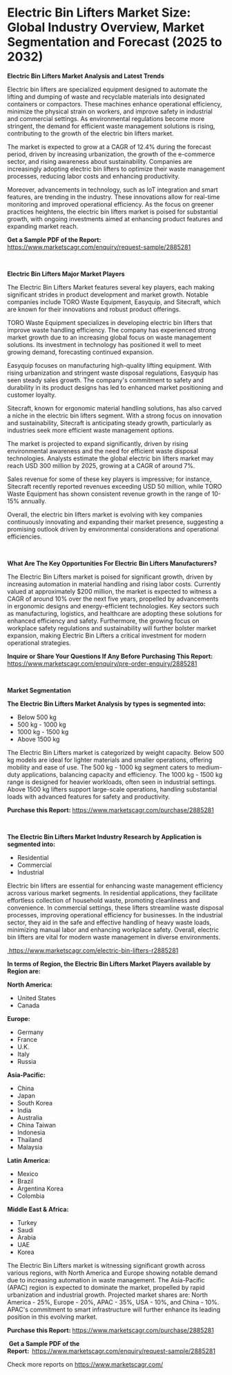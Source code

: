 <p><h1>Electric Bin Lifters Market Size: Global Industry Overview, Market Segmentation and Forecast (2025 to 2032)</h1></p><p><strong>Electric Bin Lifters Market Analysis and Latest Trends</strong></p>
<p><p>Electric bin lifters are specialized equipment designed to automate the lifting and dumping of waste and recyclable materials into designated containers or compactors. These machines enhance operational efficiency, minimize the physical strain on workers, and improve safety in industrial and commercial settings. As environmental regulations become more stringent, the demand for efficient waste management solutions is rising, contributing to the growth of the electric bin lifters market.</p><p>The market is expected to grow at a CAGR of 12.4% during the forecast period, driven by increasing urbanization, the growth of the e-commerce sector, and rising awareness about sustainability. Companies are increasingly adopting electric bin lifters to optimize their waste management processes, reducing labor costs and enhancing productivity. </p><p>Moreover, advancements in technology, such as IoT integration and smart features, are trending in the industry. These innovations allow for real-time monitoring and improved operational efficiency. As the focus on greener practices heightens, the electric bin lifters market is poised for substantial growth, with ongoing investments aimed at enhancing product features and expanding market reach.</p></p>
<p><strong>Get a Sample PDF of the Report:&nbsp;</strong> <a href="https://www.marketscagr.com/enquiry/request-sample/2885281?utm_campaign=2565&utm_medium=2&utm_source=Github&utm_content=ia&utm_term=13032025&utm_id=electric-bin-lifters">https://www.marketscagr.com/enquiry/request-sample/2885281</a></p>
<p>&nbsp;</p>
<p><strong>Electric Bin Lifters Major Market Players</strong></p>
<p><p>The Electric Bin Lifters Market features several key players, each making significant strides in product development and market growth. Notable companies include TORO Waste Equipment, Easyquip, and Sitecraft, which are known for their innovations and robust product offerings.</p><p>TORO Waste Equipment specializes in developing electric bin lifters that improve waste handling efficiency. The company has experienced strong market growth due to an increasing global focus on waste management solutions. Its investment in technology has positioned it well to meet growing demand, forecasting continued expansion.</p><p>Easyquip focuses on manufacturing high-quality lifting equipment. With rising urbanization and stringent waste disposal regulations, Easyquip has seen steady sales growth. The company's commitment to safety and durability in its product designs has led to enhanced market positioning and customer loyalty.</p><p>Sitecraft, known for ergonomic material handling solutions, has also carved a niche in the electric bin lifters segment. With a strong focus on innovation and sustainability, Sitecraft is anticipating steady growth, particularly as industries seek more efficient waste management options.</p><p>The market is projected to expand significantly, driven by rising environmental awareness and the need for efficient waste disposal technologies. Analysts estimate the global electric bin lifters market may reach USD 300 million by 2025, growing at a CAGR of around 7%.</p><p>Sales revenue for some of these key players is impressive; for instance, Sitecraft recently reported revenues exceeding USD 50 million, while TORO Waste Equipment has shown consistent revenue growth in the range of 10-15% annually.</p><p>Overall, the electric bin lifters market is evolving with key companies continuously innovating and expanding their market presence, suggesting a promising outlook driven by environmental considerations and operational efficiencies.</p></p>
<p>&nbsp;</p>
<p><strong>What Are The Key Opportunities For Electric Bin Lifters Manufacturers?</strong></p>
<p><p>The Electric Bin Lifters market is poised for significant growth, driven by increasing automation in material handling and rising labor costs. Currently valued at approximately $200 million, the market is expected to witness a CAGR of around 10% over the next five years, propelled by advancements in ergonomic designs and energy-efficient technologies. Key sectors such as manufacturing, logistics, and healthcare are adopting these solutions for enhanced efficiency and safety. Furthermore, the growing focus on workplace safety regulations and sustainability will further bolster market expansion, making Electric Bin Lifters a critical investment for modern operational strategies.</p></p>
<p><strong>Inquire or Share Your Questions If Any Before Purchasing This Report:</strong> <a href="https://www.marketscagr.com/enquiry/pre-order-enquiry/2885281?utm_campaign=2565&utm_medium=2&utm_source=Github&utm_content=ia&utm_term=13032025&utm_id=electric-bin-lifters">https://www.marketscagr.com/enquiry/pre-order-enquiry/2885281</a></p>
<p>&nbsp;</p>
<p><strong>Market Segmentation</strong></p>
<p><strong>The Electric Bin Lifters Market Analysis by types is segmented into:</strong></p>
<p><ul><li>Below 500 kg</li><li>500 kg - 1000 kg</li><li>1000 kg - 1500 kg</li><li>Above 1500 kg</li></ul></p>
<p><p>The Electric Bin Lifters market is categorized by weight capacity. Below 500 kg models are ideal for lighter materials and smaller operations, offering mobility and ease of use. The 500 kg - 1000 kg segment caters to medium-duty applications, balancing capacity and efficiency. The 1000 kg - 1500 kg range is designed for heavier workloads, often seen in industrial settings. Above 1500 kg lifters support large-scale operations, handling substantial loads with advanced features for safety and productivity.</p></p>
<p><strong>Purchase this Report:&nbsp;</strong><a href="https://www.marketscagr.com/purchase/2885281?utm_campaign=2565&utm_medium=2&utm_source=Github&utm_content=ia&utm_term=13032025&utm_id=electric-bin-lifters">https://www.marketscagr.com/purchase/2885281</a></p>
<p>&nbsp;</p>
<p><strong>The Electric Bin Lifters Market Industry Research by Application is segmented into:</strong></p>
<p><ul><li>Residential</li><li>Commercial</li><li>Industrial</li></ul></p>
<p><p>Electric bin lifters are essential for enhancing waste management efficiency across various market segments. In residential applications, they facilitate effortless collection of household waste, promoting cleanliness and convenience. In commercial settings, these lifters streamline waste disposal processes, improving operational efficiency for businesses. In the industrial sector, they aid in the safe and effective handling of heavy waste loads, minimizing manual labor and enhancing workplace safety. Overall, electric bin lifters are vital for modern waste management in diverse environments.</p></p>
<p><a href="https://www.marketscagr.com/electric-bin-lifters-r2885281?utm_campaign=2565&utm_medium=2&utm_source=Github&utm_content=ia&utm_term=13032025&utm_id=electric-bin-lifters">&nbsp;https://www.marketscagr.com/electric-bin-lifters-r2885281</a></p>
<p><strong>In terms of Region, the Electric Bin Lifters Market Players available by Region are:</strong></p>
<p>
    <p> <strong> North America: </strong>
        <ul>
            <li>United States</li>
            <li>Canada</li>
        </ul>
        </p> 
    <p> <strong> Europe: </strong>
        <ul>
            <li>Germany</li>
            <li>France</li>
            <li>U.K.</li>
            <li>Italy</li>
            <li>Russia</li>
        </ul>
        </p> 
    <p> <strong> Asia-Pacific: </strong>
        <ul>
            <li>China</li>
            <li>Japan</li>
            <li>South Korea</li>
            <li>India</li>
            <li>Australia</li>
            <li>China Taiwan</li>
            <li>Indonesia</li>
            <li>Thailand</li>
            <li>Malaysia</li>
        </ul>
        </p> 
    <p> <strong> Latin America: </strong>
        <ul>
            <li>Mexico</li>
            <li>Brazil</li>
            <li>Argentina Korea</li>
            <li>Colombia</li>
        </ul>
        </p> 
    <p> <strong> Middle East & Africa: </strong>
        <ul>
            <li>Turkey</li>
            <li>Saudi</li>
            <li>Arabia</li>
            <li>UAE</li>
            <li>Korea</li>
        </ul>
    </p>
    </p>
<p><p>The Electric Bin Lifters market is witnessing significant growth across various regions, with North America and Europe showing notable demand due to increasing automation in waste management. The Asia-Pacific (APAC) region is expected to dominate the market, propelled by rapid urbanization and industrial growth. Projected market shares are: North America - 25%, Europe - 20%, APAC - 35%, USA - 10%, and China - 10%. APAC's commitment to smart infrastructure will further enhance its leading position in this evolving market.</p></p>
<p><strong>Purchase this Report: </strong><a href="https://www.marketscagr.com/purchase/2885281?utm_campaign=2565&utm_medium=2&utm_source=Github&utm_content=ia&utm_term=13032025&utm_id=electric-bin-lifters">https://www.marketscagr.com/purchase/2885281</a></p>
<p>&nbsp;<strong>Get a Sample PDF of the Report:&nbsp;&nbsp;</strong><a href="https://www.marketscagr.com/enquiry/request-sample/2885281?utm_campaign=2565&utm_medium=2&utm_source=Github&utm_content=ia&utm_term=13032025&utm_id=electric-bin-lifters">https://www.marketscagr.com/enquiry/request-sample/2885281</a></p>
<p><strong></strong></p>
<p>Check more reports on <a href="https://www.marketscagr.com/?utm_campaign=2565&utm_medium=2&utm_source=Github&utm_content=ia&utm_term=13032025&utm_id=electric-bin-lifters">https://www.marketscagr.com/</a></p>